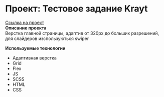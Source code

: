 # Проект: Тестовое задание Krayt
 [Ссылка на проект](https://holmogorov.surge.sh/)  
**Описание проекта**  
Верстка главной страницы, адаптив от 320px до больших разрешений, для слайдеров изспользуються swiper

**Используемые технологии**
* Адаптивная верстка
* Grid
* Flex
* JS
* SCSS
* HTML
* CSS
